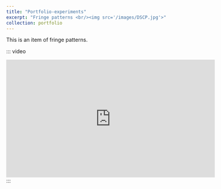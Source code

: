 ```yaml
---
title: "Portfolio-experiments"
excerpt: "Fringe patterns <br/><img src='/images/DSCP.jpg'>"
collection: portfolio
---
```


This is an item of fringe patterns. 

::: video
<iframe width="560" height="315" src="https://www.youtube.com/embed/39pBXE3F88E" title="YouTube video player" frameborder="0" allow="accelerometer; autoplay; clipboard-write; encrypted-media; gyroscope; picture-in-picture" allowfullscreen></iframe>
:::
